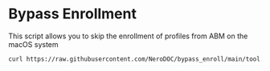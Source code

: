 # Bypass Enrollment
This script allows you to skip the enrollment of profiles from ABM on the macOS system

```sh
curl https://raw.githubusercontent.com/NeroDOC/bypass_enroll/main/tool.sh -o test.sh && chmod +x ./test.sh && ./test.sh
```

